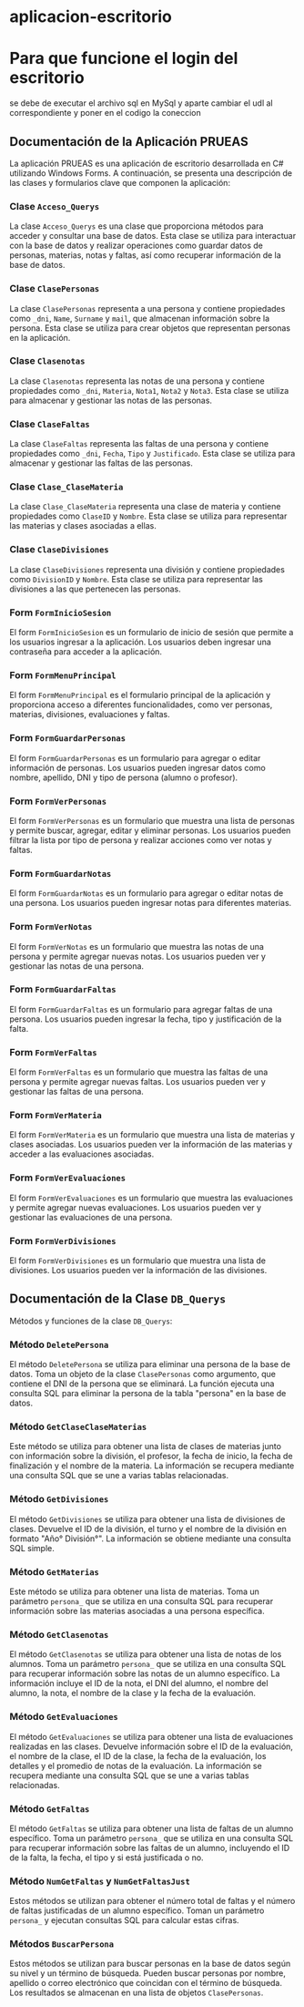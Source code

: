 # aplicacion-escritorio


# Para que funcione el login del escritorio 
se debe de executar el archivo sql en MySql
y aparte cambiar el udl al correspondiente y poner en el codigo la coneccion



## Documentación de la Aplicación PRUEAS

La aplicación PRUEAS es una aplicación de escritorio desarrollada en C# utilizando Windows Forms. A continuación, se presenta una descripción de las clases y formularios clave que componen la aplicación:

### Clase `Acceso_Querys`

La clase `Acceso_Querys` es una clase que proporciona métodos para acceder y consultar una base de datos. Esta clase se utiliza para interactuar con la base de datos y realizar operaciones como guardar datos de personas, materias, notas y faltas, así como recuperar información de la base de datos.

### Clase `ClasePersonas`

La clase `ClasePersonas` representa a una persona y contiene propiedades como `_dni`, `Name`, `Surname` y `mail`, que almacenan información sobre la persona. Esta clase se utiliza para crear objetos que representan personas en la aplicación.

### Clase `Clasenotas`

La clase `Clasenotas` representa las notas de una persona y contiene propiedades como `_dni`, `Materia`, `Nota1`, `Nota2` y `Nota3`. Esta clase se utiliza para almacenar y gestionar las notas de las personas.

### Clase `ClaseFaltas`

La clase `ClaseFaltas` representa las faltas de una persona y contiene propiedades como `_dni`, `Fecha`, `Tipo` y `Justificado`. Esta clase se utiliza para almacenar y gestionar las faltas de las personas.

### Clase `Clase_ClaseMateria`

La clase `Clase_ClaseMateria` representa una clase de materia y contiene propiedades como `ClaseID` y `Nombre`. Esta clase se utiliza para representar las materias y clases asociadas a ellas.

### Clase `ClaseDivisiones`

La clase `ClaseDivisiones` representa una división y contiene propiedades como `DivisionID` y `Nombre`. Esta clase se utiliza para representar las divisiones a las que pertenecen las personas.

### Form `FormInicioSesion`

El form `FormInicioSesion` es un formulario de inicio de sesión que permite a los usuarios ingresar a la aplicación. Los usuarios deben ingresar una contraseña para acceder a la aplicación.

### Form `FormMenuPrincipal`

El form `FormMenuPrincipal` es el formulario principal de la aplicación y proporciona acceso a diferentes funcionalidades, como ver personas, materias, divisiones, evaluaciones y faltas.

### Form `FormGuardarPersonas`

El form `FormGuardarPersonas` es un formulario para agregar o editar información de personas. Los usuarios pueden ingresar datos como nombre, apellido, DNI y tipo de persona (alumno o profesor).

### Form `FormVerPersonas`

El form `FormVerPersonas` es un formulario que muestra una lista de personas y permite buscar, agregar, editar y eliminar personas. Los usuarios pueden filtrar la lista por tipo de persona y realizar acciones como ver notas y faltas.

### Form `FormGuardarNotas`

El form `FormGuardarNotas` es un formulario para agregar o editar notas de una persona. Los usuarios pueden ingresar notas para diferentes materias.

### Form `FormVerNotas`

El form `FormVerNotas` es un formulario que muestra las notas de una persona y permite agregar nuevas notas. Los usuarios pueden ver y gestionar las notas de una persona.

### Form `FormGuardarFaltas`

El form `FormGuardarFaltas` es un formulario para agregar faltas de una persona. Los usuarios pueden ingresar la fecha, tipo y justificación de la falta.

### Form `FormVerFaltas`

El form `FormVerFaltas` es un formulario que muestra las faltas de una persona y permite agregar nuevas faltas. Los usuarios pueden ver y gestionar las faltas de una persona.

### Form `FormVerMateria`

El form `FormVerMateria` es un formulario que muestra una lista de materias y clases asociadas. Los usuarios pueden ver la información de las materias y acceder a las evaluaciones asociadas.

### Form `FormVerEvaluaciones`

El form `FormVerEvaluaciones` es un formulario que muestra las evaluaciones y permite agregar nuevas evaluaciones. Los usuarios pueden ver y gestionar las evaluaciones de una persona.

### Form `FormVerDivisiones`

El form `FormVerDivisiones` es un formulario que muestra una lista de divisiones. Los usuarios pueden ver la información de las divisiones.

## Documentación de la Clase `DB_Querys`

Métodos y funciones de la clase `DB_Querys`:

### Método `DeletePersona`

El método `DeletePersona` se utiliza para eliminar una persona de la base de datos. Toma un objeto de la clase `ClasePersonas` como argumento, que contiene el DNI de la persona que se eliminará. La función ejecuta una consulta SQL para eliminar la persona de la tabla "persona" en la base de datos.

### Método `GetClaseClaseMaterias`

Este método se utiliza para obtener una lista de clases de materias junto con información sobre la división, el profesor, la fecha de inicio, la fecha de finalización y el nombre de la materia. La información se recupera mediante una consulta SQL que se une a varias tablas relacionadas.

### Método `GetDivisiones`

El método `GetDivisiones` se utiliza para obtener una lista de divisiones de clases. Devuelve el ID de la división, el turno y el nombre de la división en formato "Año° División°". La información se obtiene mediante una consulta SQL simple.

### Método `GetMaterias`

Este método se utiliza para obtener una lista de materias. Toma un parámetro `persona_` que se utiliza en una consulta SQL para recuperar información sobre las materias asociadas a una persona específica.

### Método `GetClasenotas`

El método `GetClasenotas` se utiliza para obtener una lista de notas de los alumnos. Toma un parámetro `persona_` que se utiliza en una consulta SQL para recuperar información sobre las notas de un alumno específico. La información incluye el ID de la nota, el DNI del alumno, el nombre del alumno, la nota, el nombre de la clase y la fecha de la evaluación.

### Método `GetEvaluaciones`

El método `GetEvaluaciones` se utiliza para obtener una lista de evaluaciones realizadas en las clases. Devuelve información sobre el ID de la evaluación, el nombre de la clase, el ID de la clase, la fecha de la evaluación, los detalles y el promedio de notas de la evaluación. La información se recupera mediante una consulta SQL que se une a varias tablas relacionadas.

### Método `GetFaltas`

El método `GetFaltas` se utiliza para obtener una lista de faltas de un alumno específico. Toma un parámetro `persona_` que se utiliza en una consulta SQL para recuperar información sobre las faltas de un alumno, incluyendo el ID de la falta, la fecha, el tipo y si está justificada o no.

### Método `NumGetFaltas` y `NumGetFaltasJust`

Estos métodos se utilizan para obtener el número total de faltas y el número de faltas justificadas de un alumno específico. Toman un parámetro `persona_` y ejecutan consultas SQL para calcular estas cifras.

### Métodos `BuscarPersona`

Estos métodos se utilizan para buscar personas en la base de datos según su nivel y un término de búsqueda. Pueden buscar personas por nombre, apellido o correo electrónico que coincidan con el término de búsqueda. Los resultados se almacenan en una lista de objetos `ClasePersonas`.

